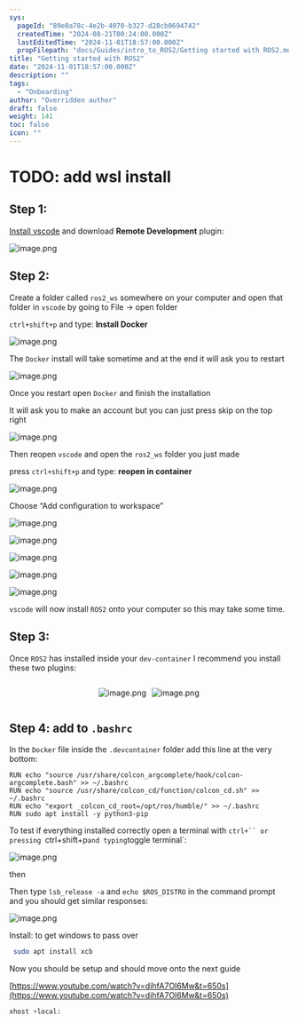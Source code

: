 ```yaml
---
sys:
  pageId: "89e0a78c-4e2b-4070-b327-d28cb0694742"
  createdTime: "2024-08-21T00:24:00.000Z"
  lastEditedTime: "2024-11-01T18:57:00.000Z"
  propFilepath: "docs/Guides/intro_to_ROS2/Getting started with ROS2.md"
title: "Getting started with ROS2"
date: "2024-11-01T18:57:00.000Z"
description: ""
tags:
  - "Onboarding"
author: "Overridden author"
draft: false
weight: 141
toc: false
icon: ""
---
```


# TODO: add wsl install

## Step 1:

[Install vscode](https://code.visualstudio.com/download) and download **Remote Development** plugin:

![image.png](https://prod-files-secure.s3.us-west-2.amazonaws.com/d518164a-d88e-44d1-a4ee-3adb3bd8bce0/efb52993-1881-4a40-b95e-6f020334f022/image.png?X-Amz-Algorithm=AWS4-HMAC-SHA256&X-Amz-Content-Sha256=UNSIGNED-PAYLOAD&X-Amz-Credential=ASIAZI2LB466YS5DTPZ4%2F20250424%2Fus-west-2%2Fs3%2Faws4_request&X-Amz-Date=20250424T210803Z&X-Amz-Expires=3600&X-Amz-Security-Token=IQoJb3JpZ2luX2VjEIX%2F%2F%2F%2F%2F%2F%2F%2F%2F%2FwEaCXVzLXdlc3QtMiJIMEYCIQC8d17VfnwzIjonxIFuzVPyUXnPjiYMxm0x2a%2B6nITjbQIhAMSNllBj%2FBzQJFgOUzmA3W4Dr6D3CyQ5O4Ke%2BnM13PpMKv8DCB4QABoMNjM3NDIzMTgzODA1IgxdSJkNYQPnyzkry9Aq3AOMQPuP%2FZnsiuR%2FmgBTN%2FydA%2Bau8IyjI%2F0JRFvss692P3Aw7r6XQHP73TNzTqHXlVM31GJUwGvOaye0%2BcOPCzs3pef85mNxcLn6GrjKKbCZODDx%2FNfQgdkx5bAyYmdb%2Fh7uwUFxtAC0szMnyuuGCekf0qxgvn7VyGec5cnu8Q3UkDuIpbANmK87PbNAK8sdU7ozZU6aOFSwHFkckuybKpxf3COhe%2Fbb76yxqs3k3ExexNfxzJBgWUZUaPq8v3LpYmQCR9OnTARLOFOlTMTU9UFMT4fLkcxzDuraw2BGKeaFXKoFigFQ3yXPYs3O9QWOv0ENe7Rvx05Cqc7UncaqD0h1EE9IQhayhS%2FJN7DbCJ%2FwUK1J6eUg3dVkoE%2FujWtXxTyKVzLJDm25pLkaFg358Wlayr%2BubuAqXb1xS9g2XBUsse9NBqaqLCv6g4QaDzXIqxqR7gvvaGLCc3nt16T%2FS9Mgm3kGMRFeaVjqnyEajVmNNdG5w%2F%2FIoGf5eocD4Ge2DxCiiF8Kb0w9QSJVqAXChqFOv4cfHuEm9ZOqhXFQjVHnaUxnoiR3JdP59IZD8lIM4ky%2Faj9m2Y%2FBYJ2zlylvlsyhAtLcnfItyo%2Fz9uaV3ZRs9GVriaecKKQ7grwYSzCYwKrABjqkATt56sgMlxZvDuEEhzu2ea2vdwXeIYx%2FV7n%2BY5xDkkRdYXY79KWEjvIxH1OoPuuR6yak239qCt05iA7AfvkTS5RegXT9dHeseddG0L8VdPV2iHUpWtLslpXFH7BRiFZk7XvFM8HS59XOgC7%2BWvQ8EWqRxTzlUqZtxkTb7bqsjCJiOGIF6y1M52r9B4kcec6ebbn%2B3wP%2FrzeTe7JE8lJ43bpoRazq&X-Amz-Signature=fce1e002dff44b04c6131e0a49694b9e0a58e7b2357322b51e4188a8f58be27c&X-Amz-SignedHeaders=host&x-id=GetObject)

## Step 2:

Create a folder called `ros2_ws` somewhere on your computer and open that folder in `vscode` by going to File → open folder 

`ctrl+shift+p` and type: **Install Docker**

![image.png](https://prod-files-secure.s3.us-west-2.amazonaws.com/d518164a-d88e-44d1-a4ee-3adb3bd8bce0/2269dc0e-1cd5-47ff-bceb-c04ad9b2eab0/image.png?X-Amz-Algorithm=AWS4-HMAC-SHA256&X-Amz-Content-Sha256=UNSIGNED-PAYLOAD&X-Amz-Credential=ASIAZI2LB466YS5DTPZ4%2F20250424%2Fus-west-2%2Fs3%2Faws4_request&X-Amz-Date=20250424T210803Z&X-Amz-Expires=3600&X-Amz-Security-Token=IQoJb3JpZ2luX2VjEIX%2F%2F%2F%2F%2F%2F%2F%2F%2F%2FwEaCXVzLXdlc3QtMiJIMEYCIQC8d17VfnwzIjonxIFuzVPyUXnPjiYMxm0x2a%2B6nITjbQIhAMSNllBj%2FBzQJFgOUzmA3W4Dr6D3CyQ5O4Ke%2BnM13PpMKv8DCB4QABoMNjM3NDIzMTgzODA1IgxdSJkNYQPnyzkry9Aq3AOMQPuP%2FZnsiuR%2FmgBTN%2FydA%2Bau8IyjI%2F0JRFvss692P3Aw7r6XQHP73TNzTqHXlVM31GJUwGvOaye0%2BcOPCzs3pef85mNxcLn6GrjKKbCZODDx%2FNfQgdkx5bAyYmdb%2Fh7uwUFxtAC0szMnyuuGCekf0qxgvn7VyGec5cnu8Q3UkDuIpbANmK87PbNAK8sdU7ozZU6aOFSwHFkckuybKpxf3COhe%2Fbb76yxqs3k3ExexNfxzJBgWUZUaPq8v3LpYmQCR9OnTARLOFOlTMTU9UFMT4fLkcxzDuraw2BGKeaFXKoFigFQ3yXPYs3O9QWOv0ENe7Rvx05Cqc7UncaqD0h1EE9IQhayhS%2FJN7DbCJ%2FwUK1J6eUg3dVkoE%2FujWtXxTyKVzLJDm25pLkaFg358Wlayr%2BubuAqXb1xS9g2XBUsse9NBqaqLCv6g4QaDzXIqxqR7gvvaGLCc3nt16T%2FS9Mgm3kGMRFeaVjqnyEajVmNNdG5w%2F%2FIoGf5eocD4Ge2DxCiiF8Kb0w9QSJVqAXChqFOv4cfHuEm9ZOqhXFQjVHnaUxnoiR3JdP59IZD8lIM4ky%2Faj9m2Y%2FBYJ2zlylvlsyhAtLcnfItyo%2Fz9uaV3ZRs9GVriaecKKQ7grwYSzCYwKrABjqkATt56sgMlxZvDuEEhzu2ea2vdwXeIYx%2FV7n%2BY5xDkkRdYXY79KWEjvIxH1OoPuuR6yak239qCt05iA7AfvkTS5RegXT9dHeseddG0L8VdPV2iHUpWtLslpXFH7BRiFZk7XvFM8HS59XOgC7%2BWvQ8EWqRxTzlUqZtxkTb7bqsjCJiOGIF6y1M52r9B4kcec6ebbn%2B3wP%2FrzeTe7JE8lJ43bpoRazq&X-Amz-Signature=c6e14b6b9d41f2ff90628693d53ed863178eca9663f3f5c5e267ab25b2688e71&X-Amz-SignedHeaders=host&x-id=GetObject)

The `Docker` install will take sometime and at the end it will ask you to restart

![image.png](https://prod-files-secure.s3.us-west-2.amazonaws.com/d518164a-d88e-44d1-a4ee-3adb3bd8bce0/ed233f78-be33-4b1f-b89c-9c346c0e961e/image.png?X-Amz-Algorithm=AWS4-HMAC-SHA256&X-Amz-Content-Sha256=UNSIGNED-PAYLOAD&X-Amz-Credential=ASIAZI2LB466YS5DTPZ4%2F20250424%2Fus-west-2%2Fs3%2Faws4_request&X-Amz-Date=20250424T210803Z&X-Amz-Expires=3600&X-Amz-Security-Token=IQoJb3JpZ2luX2VjEIX%2F%2F%2F%2F%2F%2F%2F%2F%2F%2FwEaCXVzLXdlc3QtMiJIMEYCIQC8d17VfnwzIjonxIFuzVPyUXnPjiYMxm0x2a%2B6nITjbQIhAMSNllBj%2FBzQJFgOUzmA3W4Dr6D3CyQ5O4Ke%2BnM13PpMKv8DCB4QABoMNjM3NDIzMTgzODA1IgxdSJkNYQPnyzkry9Aq3AOMQPuP%2FZnsiuR%2FmgBTN%2FydA%2Bau8IyjI%2F0JRFvss692P3Aw7r6XQHP73TNzTqHXlVM31GJUwGvOaye0%2BcOPCzs3pef85mNxcLn6GrjKKbCZODDx%2FNfQgdkx5bAyYmdb%2Fh7uwUFxtAC0szMnyuuGCekf0qxgvn7VyGec5cnu8Q3UkDuIpbANmK87PbNAK8sdU7ozZU6aOFSwHFkckuybKpxf3COhe%2Fbb76yxqs3k3ExexNfxzJBgWUZUaPq8v3LpYmQCR9OnTARLOFOlTMTU9UFMT4fLkcxzDuraw2BGKeaFXKoFigFQ3yXPYs3O9QWOv0ENe7Rvx05Cqc7UncaqD0h1EE9IQhayhS%2FJN7DbCJ%2FwUK1J6eUg3dVkoE%2FujWtXxTyKVzLJDm25pLkaFg358Wlayr%2BubuAqXb1xS9g2XBUsse9NBqaqLCv6g4QaDzXIqxqR7gvvaGLCc3nt16T%2FS9Mgm3kGMRFeaVjqnyEajVmNNdG5w%2F%2FIoGf5eocD4Ge2DxCiiF8Kb0w9QSJVqAXChqFOv4cfHuEm9ZOqhXFQjVHnaUxnoiR3JdP59IZD8lIM4ky%2Faj9m2Y%2FBYJ2zlylvlsyhAtLcnfItyo%2Fz9uaV3ZRs9GVriaecKKQ7grwYSzCYwKrABjqkATt56sgMlxZvDuEEhzu2ea2vdwXeIYx%2FV7n%2BY5xDkkRdYXY79KWEjvIxH1OoPuuR6yak239qCt05iA7AfvkTS5RegXT9dHeseddG0L8VdPV2iHUpWtLslpXFH7BRiFZk7XvFM8HS59XOgC7%2BWvQ8EWqRxTzlUqZtxkTb7bqsjCJiOGIF6y1M52r9B4kcec6ebbn%2B3wP%2FrzeTe7JE8lJ43bpoRazq&X-Amz-Signature=1ac509368db0dda09c2911ac55b156c6c7645778b79620c36c09e0380b1feaa5&X-Amz-SignedHeaders=host&x-id=GetObject)

Once you restart open `Docker` and finish the installation

It will ask you to make an account but you can just press skip on the top right

![image.png](https://prod-files-secure.s3.us-west-2.amazonaws.com/d518164a-d88e-44d1-a4ee-3adb3bd8bce0/21010ad9-1659-4fd9-9f59-9932a09b2a3d/image.png?X-Amz-Algorithm=AWS4-HMAC-SHA256&X-Amz-Content-Sha256=UNSIGNED-PAYLOAD&X-Amz-Credential=ASIAZI2LB466YS5DTPZ4%2F20250424%2Fus-west-2%2Fs3%2Faws4_request&X-Amz-Date=20250424T210803Z&X-Amz-Expires=3600&X-Amz-Security-Token=IQoJb3JpZ2luX2VjEIX%2F%2F%2F%2F%2F%2F%2F%2F%2F%2FwEaCXVzLXdlc3QtMiJIMEYCIQC8d17VfnwzIjonxIFuzVPyUXnPjiYMxm0x2a%2B6nITjbQIhAMSNllBj%2FBzQJFgOUzmA3W4Dr6D3CyQ5O4Ke%2BnM13PpMKv8DCB4QABoMNjM3NDIzMTgzODA1IgxdSJkNYQPnyzkry9Aq3AOMQPuP%2FZnsiuR%2FmgBTN%2FydA%2Bau8IyjI%2F0JRFvss692P3Aw7r6XQHP73TNzTqHXlVM31GJUwGvOaye0%2BcOPCzs3pef85mNxcLn6GrjKKbCZODDx%2FNfQgdkx5bAyYmdb%2Fh7uwUFxtAC0szMnyuuGCekf0qxgvn7VyGec5cnu8Q3UkDuIpbANmK87PbNAK8sdU7ozZU6aOFSwHFkckuybKpxf3COhe%2Fbb76yxqs3k3ExexNfxzJBgWUZUaPq8v3LpYmQCR9OnTARLOFOlTMTU9UFMT4fLkcxzDuraw2BGKeaFXKoFigFQ3yXPYs3O9QWOv0ENe7Rvx05Cqc7UncaqD0h1EE9IQhayhS%2FJN7DbCJ%2FwUK1J6eUg3dVkoE%2FujWtXxTyKVzLJDm25pLkaFg358Wlayr%2BubuAqXb1xS9g2XBUsse9NBqaqLCv6g4QaDzXIqxqR7gvvaGLCc3nt16T%2FS9Mgm3kGMRFeaVjqnyEajVmNNdG5w%2F%2FIoGf5eocD4Ge2DxCiiF8Kb0w9QSJVqAXChqFOv4cfHuEm9ZOqhXFQjVHnaUxnoiR3JdP59IZD8lIM4ky%2Faj9m2Y%2FBYJ2zlylvlsyhAtLcnfItyo%2Fz9uaV3ZRs9GVriaecKKQ7grwYSzCYwKrABjqkATt56sgMlxZvDuEEhzu2ea2vdwXeIYx%2FV7n%2BY5xDkkRdYXY79KWEjvIxH1OoPuuR6yak239qCt05iA7AfvkTS5RegXT9dHeseddG0L8VdPV2iHUpWtLslpXFH7BRiFZk7XvFM8HS59XOgC7%2BWvQ8EWqRxTzlUqZtxkTb7bqsjCJiOGIF6y1M52r9B4kcec6ebbn%2B3wP%2FrzeTe7JE8lJ43bpoRazq&X-Amz-Signature=1445fd2b90519cd828f895790deb215d459b43dc3997b50f1f28cebff9f152b9&X-Amz-SignedHeaders=host&x-id=GetObject)

Then reopen `vscode` and open the `ros2_ws` folder you just made

press `ctrl+shift+p` and type: **reopen in container**

![image.png](https://prod-files-secure.s3.us-west-2.amazonaws.com/d518164a-d88e-44d1-a4ee-3adb3bd8bce0/4e93b8c2-41ad-488c-8095-c74205196118/image.png?X-Amz-Algorithm=AWS4-HMAC-SHA256&X-Amz-Content-Sha256=UNSIGNED-PAYLOAD&X-Amz-Credential=ASIAZI2LB466YS5DTPZ4%2F20250424%2Fus-west-2%2Fs3%2Faws4_request&X-Amz-Date=20250424T210803Z&X-Amz-Expires=3600&X-Amz-Security-Token=IQoJb3JpZ2luX2VjEIX%2F%2F%2F%2F%2F%2F%2F%2F%2F%2FwEaCXVzLXdlc3QtMiJIMEYCIQC8d17VfnwzIjonxIFuzVPyUXnPjiYMxm0x2a%2B6nITjbQIhAMSNllBj%2FBzQJFgOUzmA3W4Dr6D3CyQ5O4Ke%2BnM13PpMKv8DCB4QABoMNjM3NDIzMTgzODA1IgxdSJkNYQPnyzkry9Aq3AOMQPuP%2FZnsiuR%2FmgBTN%2FydA%2Bau8IyjI%2F0JRFvss692P3Aw7r6XQHP73TNzTqHXlVM31GJUwGvOaye0%2BcOPCzs3pef85mNxcLn6GrjKKbCZODDx%2FNfQgdkx5bAyYmdb%2Fh7uwUFxtAC0szMnyuuGCekf0qxgvn7VyGec5cnu8Q3UkDuIpbANmK87PbNAK8sdU7ozZU6aOFSwHFkckuybKpxf3COhe%2Fbb76yxqs3k3ExexNfxzJBgWUZUaPq8v3LpYmQCR9OnTARLOFOlTMTU9UFMT4fLkcxzDuraw2BGKeaFXKoFigFQ3yXPYs3O9QWOv0ENe7Rvx05Cqc7UncaqD0h1EE9IQhayhS%2FJN7DbCJ%2FwUK1J6eUg3dVkoE%2FujWtXxTyKVzLJDm25pLkaFg358Wlayr%2BubuAqXb1xS9g2XBUsse9NBqaqLCv6g4QaDzXIqxqR7gvvaGLCc3nt16T%2FS9Mgm3kGMRFeaVjqnyEajVmNNdG5w%2F%2FIoGf5eocD4Ge2DxCiiF8Kb0w9QSJVqAXChqFOv4cfHuEm9ZOqhXFQjVHnaUxnoiR3JdP59IZD8lIM4ky%2Faj9m2Y%2FBYJ2zlylvlsyhAtLcnfItyo%2Fz9uaV3ZRs9GVriaecKKQ7grwYSzCYwKrABjqkATt56sgMlxZvDuEEhzu2ea2vdwXeIYx%2FV7n%2BY5xDkkRdYXY79KWEjvIxH1OoPuuR6yak239qCt05iA7AfvkTS5RegXT9dHeseddG0L8VdPV2iHUpWtLslpXFH7BRiFZk7XvFM8HS59XOgC7%2BWvQ8EWqRxTzlUqZtxkTb7bqsjCJiOGIF6y1M52r9B4kcec6ebbn%2B3wP%2FrzeTe7JE8lJ43bpoRazq&X-Amz-Signature=4e53e50e0af597c597c3e6671652cafacb1fe44bd2918e2ee20e6583661ca00e&X-Amz-SignedHeaders=host&x-id=GetObject)

Choose “Add configuration to workspace”

![image.png](https://prod-files-secure.s3.us-west-2.amazonaws.com/d518164a-d88e-44d1-a4ee-3adb3bd8bce0/9560b282-5060-4989-ba37-97e7b2c22476/image.png?X-Amz-Algorithm=AWS4-HMAC-SHA256&X-Amz-Content-Sha256=UNSIGNED-PAYLOAD&X-Amz-Credential=ASIAZI2LB466YS5DTPZ4%2F20250424%2Fus-west-2%2Fs3%2Faws4_request&X-Amz-Date=20250424T210803Z&X-Amz-Expires=3600&X-Amz-Security-Token=IQoJb3JpZ2luX2VjEIX%2F%2F%2F%2F%2F%2F%2F%2F%2F%2FwEaCXVzLXdlc3QtMiJIMEYCIQC8d17VfnwzIjonxIFuzVPyUXnPjiYMxm0x2a%2B6nITjbQIhAMSNllBj%2FBzQJFgOUzmA3W4Dr6D3CyQ5O4Ke%2BnM13PpMKv8DCB4QABoMNjM3NDIzMTgzODA1IgxdSJkNYQPnyzkry9Aq3AOMQPuP%2FZnsiuR%2FmgBTN%2FydA%2Bau8IyjI%2F0JRFvss692P3Aw7r6XQHP73TNzTqHXlVM31GJUwGvOaye0%2BcOPCzs3pef85mNxcLn6GrjKKbCZODDx%2FNfQgdkx5bAyYmdb%2Fh7uwUFxtAC0szMnyuuGCekf0qxgvn7VyGec5cnu8Q3UkDuIpbANmK87PbNAK8sdU7ozZU6aOFSwHFkckuybKpxf3COhe%2Fbb76yxqs3k3ExexNfxzJBgWUZUaPq8v3LpYmQCR9OnTARLOFOlTMTU9UFMT4fLkcxzDuraw2BGKeaFXKoFigFQ3yXPYs3O9QWOv0ENe7Rvx05Cqc7UncaqD0h1EE9IQhayhS%2FJN7DbCJ%2FwUK1J6eUg3dVkoE%2FujWtXxTyKVzLJDm25pLkaFg358Wlayr%2BubuAqXb1xS9g2XBUsse9NBqaqLCv6g4QaDzXIqxqR7gvvaGLCc3nt16T%2FS9Mgm3kGMRFeaVjqnyEajVmNNdG5w%2F%2FIoGf5eocD4Ge2DxCiiF8Kb0w9QSJVqAXChqFOv4cfHuEm9ZOqhXFQjVHnaUxnoiR3JdP59IZD8lIM4ky%2Faj9m2Y%2FBYJ2zlylvlsyhAtLcnfItyo%2Fz9uaV3ZRs9GVriaecKKQ7grwYSzCYwKrABjqkATt56sgMlxZvDuEEhzu2ea2vdwXeIYx%2FV7n%2BY5xDkkRdYXY79KWEjvIxH1OoPuuR6yak239qCt05iA7AfvkTS5RegXT9dHeseddG0L8VdPV2iHUpWtLslpXFH7BRiFZk7XvFM8HS59XOgC7%2BWvQ8EWqRxTzlUqZtxkTb7bqsjCJiOGIF6y1M52r9B4kcec6ebbn%2B3wP%2FrzeTe7JE8lJ43bpoRazq&X-Amz-Signature=9980cac658e9316871c1945896408dc336173af6d53316bed2428253f5108886&X-Amz-SignedHeaders=host&x-id=GetObject)

![image.png](https://prod-files-secure.s3.us-west-2.amazonaws.com/d518164a-d88e-44d1-a4ee-3adb3bd8bce0/2ee63f81-886b-48e8-a553-dc6e5eac99e4/image.png?X-Amz-Algorithm=AWS4-HMAC-SHA256&X-Amz-Content-Sha256=UNSIGNED-PAYLOAD&X-Amz-Credential=ASIAZI2LB466YS5DTPZ4%2F20250424%2Fus-west-2%2Fs3%2Faws4_request&X-Amz-Date=20250424T210803Z&X-Amz-Expires=3600&X-Amz-Security-Token=IQoJb3JpZ2luX2VjEIX%2F%2F%2F%2F%2F%2F%2F%2F%2F%2FwEaCXVzLXdlc3QtMiJIMEYCIQC8d17VfnwzIjonxIFuzVPyUXnPjiYMxm0x2a%2B6nITjbQIhAMSNllBj%2FBzQJFgOUzmA3W4Dr6D3CyQ5O4Ke%2BnM13PpMKv8DCB4QABoMNjM3NDIzMTgzODA1IgxdSJkNYQPnyzkry9Aq3AOMQPuP%2FZnsiuR%2FmgBTN%2FydA%2Bau8IyjI%2F0JRFvss692P3Aw7r6XQHP73TNzTqHXlVM31GJUwGvOaye0%2BcOPCzs3pef85mNxcLn6GrjKKbCZODDx%2FNfQgdkx5bAyYmdb%2Fh7uwUFxtAC0szMnyuuGCekf0qxgvn7VyGec5cnu8Q3UkDuIpbANmK87PbNAK8sdU7ozZU6aOFSwHFkckuybKpxf3COhe%2Fbb76yxqs3k3ExexNfxzJBgWUZUaPq8v3LpYmQCR9OnTARLOFOlTMTU9UFMT4fLkcxzDuraw2BGKeaFXKoFigFQ3yXPYs3O9QWOv0ENe7Rvx05Cqc7UncaqD0h1EE9IQhayhS%2FJN7DbCJ%2FwUK1J6eUg3dVkoE%2FujWtXxTyKVzLJDm25pLkaFg358Wlayr%2BubuAqXb1xS9g2XBUsse9NBqaqLCv6g4QaDzXIqxqR7gvvaGLCc3nt16T%2FS9Mgm3kGMRFeaVjqnyEajVmNNdG5w%2F%2FIoGf5eocD4Ge2DxCiiF8Kb0w9QSJVqAXChqFOv4cfHuEm9ZOqhXFQjVHnaUxnoiR3JdP59IZD8lIM4ky%2Faj9m2Y%2FBYJ2zlylvlsyhAtLcnfItyo%2Fz9uaV3ZRs9GVriaecKKQ7grwYSzCYwKrABjqkATt56sgMlxZvDuEEhzu2ea2vdwXeIYx%2FV7n%2BY5xDkkRdYXY79KWEjvIxH1OoPuuR6yak239qCt05iA7AfvkTS5RegXT9dHeseddG0L8VdPV2iHUpWtLslpXFH7BRiFZk7XvFM8HS59XOgC7%2BWvQ8EWqRxTzlUqZtxkTb7bqsjCJiOGIF6y1M52r9B4kcec6ebbn%2B3wP%2FrzeTe7JE8lJ43bpoRazq&X-Amz-Signature=b732fbcfa9c2720df37c362eabb6a46646987605928abc0a00a68fd46cf76ef0&X-Amz-SignedHeaders=host&x-id=GetObject)

![image.png](https://prod-files-secure.s3.us-west-2.amazonaws.com/d518164a-d88e-44d1-a4ee-3adb3bd8bce0/ae1580b2-b048-407e-aed9-b584224a7a04/image.png?X-Amz-Algorithm=AWS4-HMAC-SHA256&X-Amz-Content-Sha256=UNSIGNED-PAYLOAD&X-Amz-Credential=ASIAZI2LB466YS5DTPZ4%2F20250424%2Fus-west-2%2Fs3%2Faws4_request&X-Amz-Date=20250424T210803Z&X-Amz-Expires=3600&X-Amz-Security-Token=IQoJb3JpZ2luX2VjEIX%2F%2F%2F%2F%2F%2F%2F%2F%2F%2FwEaCXVzLXdlc3QtMiJIMEYCIQC8d17VfnwzIjonxIFuzVPyUXnPjiYMxm0x2a%2B6nITjbQIhAMSNllBj%2FBzQJFgOUzmA3W4Dr6D3CyQ5O4Ke%2BnM13PpMKv8DCB4QABoMNjM3NDIzMTgzODA1IgxdSJkNYQPnyzkry9Aq3AOMQPuP%2FZnsiuR%2FmgBTN%2FydA%2Bau8IyjI%2F0JRFvss692P3Aw7r6XQHP73TNzTqHXlVM31GJUwGvOaye0%2BcOPCzs3pef85mNxcLn6GrjKKbCZODDx%2FNfQgdkx5bAyYmdb%2Fh7uwUFxtAC0szMnyuuGCekf0qxgvn7VyGec5cnu8Q3UkDuIpbANmK87PbNAK8sdU7ozZU6aOFSwHFkckuybKpxf3COhe%2Fbb76yxqs3k3ExexNfxzJBgWUZUaPq8v3LpYmQCR9OnTARLOFOlTMTU9UFMT4fLkcxzDuraw2BGKeaFXKoFigFQ3yXPYs3O9QWOv0ENe7Rvx05Cqc7UncaqD0h1EE9IQhayhS%2FJN7DbCJ%2FwUK1J6eUg3dVkoE%2FujWtXxTyKVzLJDm25pLkaFg358Wlayr%2BubuAqXb1xS9g2XBUsse9NBqaqLCv6g4QaDzXIqxqR7gvvaGLCc3nt16T%2FS9Mgm3kGMRFeaVjqnyEajVmNNdG5w%2F%2FIoGf5eocD4Ge2DxCiiF8Kb0w9QSJVqAXChqFOv4cfHuEm9ZOqhXFQjVHnaUxnoiR3JdP59IZD8lIM4ky%2Faj9m2Y%2FBYJ2zlylvlsyhAtLcnfItyo%2Fz9uaV3ZRs9GVriaecKKQ7grwYSzCYwKrABjqkATt56sgMlxZvDuEEhzu2ea2vdwXeIYx%2FV7n%2BY5xDkkRdYXY79KWEjvIxH1OoPuuR6yak239qCt05iA7AfvkTS5RegXT9dHeseddG0L8VdPV2iHUpWtLslpXFH7BRiFZk7XvFM8HS59XOgC7%2BWvQ8EWqRxTzlUqZtxkTb7bqsjCJiOGIF6y1M52r9B4kcec6ebbn%2B3wP%2FrzeTe7JE8lJ43bpoRazq&X-Amz-Signature=918c6ca2e92286484a005e65c96faa6da8dc51de0fa92b746642b46682f5efb5&X-Amz-SignedHeaders=host&x-id=GetObject)

![image.png](https://prod-files-secure.s3.us-west-2.amazonaws.com/d518164a-d88e-44d1-a4ee-3adb3bd8bce0/53255b28-f75e-430f-b9e3-c0ac8577e42b/image.png?X-Amz-Algorithm=AWS4-HMAC-SHA256&X-Amz-Content-Sha256=UNSIGNED-PAYLOAD&X-Amz-Credential=ASIAZI2LB466YS5DTPZ4%2F20250424%2Fus-west-2%2Fs3%2Faws4_request&X-Amz-Date=20250424T210803Z&X-Amz-Expires=3600&X-Amz-Security-Token=IQoJb3JpZ2luX2VjEIX%2F%2F%2F%2F%2F%2F%2F%2F%2F%2FwEaCXVzLXdlc3QtMiJIMEYCIQC8d17VfnwzIjonxIFuzVPyUXnPjiYMxm0x2a%2B6nITjbQIhAMSNllBj%2FBzQJFgOUzmA3W4Dr6D3CyQ5O4Ke%2BnM13PpMKv8DCB4QABoMNjM3NDIzMTgzODA1IgxdSJkNYQPnyzkry9Aq3AOMQPuP%2FZnsiuR%2FmgBTN%2FydA%2Bau8IyjI%2F0JRFvss692P3Aw7r6XQHP73TNzTqHXlVM31GJUwGvOaye0%2BcOPCzs3pef85mNxcLn6GrjKKbCZODDx%2FNfQgdkx5bAyYmdb%2Fh7uwUFxtAC0szMnyuuGCekf0qxgvn7VyGec5cnu8Q3UkDuIpbANmK87PbNAK8sdU7ozZU6aOFSwHFkckuybKpxf3COhe%2Fbb76yxqs3k3ExexNfxzJBgWUZUaPq8v3LpYmQCR9OnTARLOFOlTMTU9UFMT4fLkcxzDuraw2BGKeaFXKoFigFQ3yXPYs3O9QWOv0ENe7Rvx05Cqc7UncaqD0h1EE9IQhayhS%2FJN7DbCJ%2FwUK1J6eUg3dVkoE%2FujWtXxTyKVzLJDm25pLkaFg358Wlayr%2BubuAqXb1xS9g2XBUsse9NBqaqLCv6g4QaDzXIqxqR7gvvaGLCc3nt16T%2FS9Mgm3kGMRFeaVjqnyEajVmNNdG5w%2F%2FIoGf5eocD4Ge2DxCiiF8Kb0w9QSJVqAXChqFOv4cfHuEm9ZOqhXFQjVHnaUxnoiR3JdP59IZD8lIM4ky%2Faj9m2Y%2FBYJ2zlylvlsyhAtLcnfItyo%2Fz9uaV3ZRs9GVriaecKKQ7grwYSzCYwKrABjqkATt56sgMlxZvDuEEhzu2ea2vdwXeIYx%2FV7n%2BY5xDkkRdYXY79KWEjvIxH1OoPuuR6yak239qCt05iA7AfvkTS5RegXT9dHeseddG0L8VdPV2iHUpWtLslpXFH7BRiFZk7XvFM8HS59XOgC7%2BWvQ8EWqRxTzlUqZtxkTb7bqsjCJiOGIF6y1M52r9B4kcec6ebbn%2B3wP%2FrzeTe7JE8lJ43bpoRazq&X-Amz-Signature=81f5ad84663761545812380f3bc5a238d66acb1b018f9e174deba50d5a95bc60&X-Amz-SignedHeaders=host&x-id=GetObject)

![image.png](https://prod-files-secure.s3.us-west-2.amazonaws.com/d518164a-d88e-44d1-a4ee-3adb3bd8bce0/7c562767-5af9-4ffb-97d1-327bcdf4ee00/image.png?X-Amz-Algorithm=AWS4-HMAC-SHA256&X-Amz-Content-Sha256=UNSIGNED-PAYLOAD&X-Amz-Credential=ASIAZI2LB466YS5DTPZ4%2F20250424%2Fus-west-2%2Fs3%2Faws4_request&X-Amz-Date=20250424T210803Z&X-Amz-Expires=3600&X-Amz-Security-Token=IQoJb3JpZ2luX2VjEIX%2F%2F%2F%2F%2F%2F%2F%2F%2F%2FwEaCXVzLXdlc3QtMiJIMEYCIQC8d17VfnwzIjonxIFuzVPyUXnPjiYMxm0x2a%2B6nITjbQIhAMSNllBj%2FBzQJFgOUzmA3W4Dr6D3CyQ5O4Ke%2BnM13PpMKv8DCB4QABoMNjM3NDIzMTgzODA1IgxdSJkNYQPnyzkry9Aq3AOMQPuP%2FZnsiuR%2FmgBTN%2FydA%2Bau8IyjI%2F0JRFvss692P3Aw7r6XQHP73TNzTqHXlVM31GJUwGvOaye0%2BcOPCzs3pef85mNxcLn6GrjKKbCZODDx%2FNfQgdkx5bAyYmdb%2Fh7uwUFxtAC0szMnyuuGCekf0qxgvn7VyGec5cnu8Q3UkDuIpbANmK87PbNAK8sdU7ozZU6aOFSwHFkckuybKpxf3COhe%2Fbb76yxqs3k3ExexNfxzJBgWUZUaPq8v3LpYmQCR9OnTARLOFOlTMTU9UFMT4fLkcxzDuraw2BGKeaFXKoFigFQ3yXPYs3O9QWOv0ENe7Rvx05Cqc7UncaqD0h1EE9IQhayhS%2FJN7DbCJ%2FwUK1J6eUg3dVkoE%2FujWtXxTyKVzLJDm25pLkaFg358Wlayr%2BubuAqXb1xS9g2XBUsse9NBqaqLCv6g4QaDzXIqxqR7gvvaGLCc3nt16T%2FS9Mgm3kGMRFeaVjqnyEajVmNNdG5w%2F%2FIoGf5eocD4Ge2DxCiiF8Kb0w9QSJVqAXChqFOv4cfHuEm9ZOqhXFQjVHnaUxnoiR3JdP59IZD8lIM4ky%2Faj9m2Y%2FBYJ2zlylvlsyhAtLcnfItyo%2Fz9uaV3ZRs9GVriaecKKQ7grwYSzCYwKrABjqkATt56sgMlxZvDuEEhzu2ea2vdwXeIYx%2FV7n%2BY5xDkkRdYXY79KWEjvIxH1OoPuuR6yak239qCt05iA7AfvkTS5RegXT9dHeseddG0L8VdPV2iHUpWtLslpXFH7BRiFZk7XvFM8HS59XOgC7%2BWvQ8EWqRxTzlUqZtxkTb7bqsjCJiOGIF6y1M52r9B4kcec6ebbn%2B3wP%2FrzeTe7JE8lJ43bpoRazq&X-Amz-Signature=0130fb9dc45ae20ed2246fbb533b1df0fc2337744e2ee85c65fb20603aeb5292&X-Amz-SignedHeaders=host&x-id=GetObject)

`vscode` will now install `ROS2` onto your computer so this may take some time.

## Step 3:

Once `ROS2` has installed inside your `dev-container` I recommend you install these two plugins:

<div style="display: flex;flex-direction: row; column-gap:10px; max-width: 630px;justify-content: center;">
<div>

![image.png](https://prod-files-secure.s3.us-west-2.amazonaws.com/d518164a-d88e-44d1-a4ee-3adb3bd8bce0/3fc3d550-5a54-4ba1-ba6b-faa01cdb7369/image.png?X-Amz-Algorithm=AWS4-HMAC-SHA256&X-Amz-Content-Sha256=UNSIGNED-PAYLOAD&X-Amz-Credential=ASIAZI2LB466Z54AKGH3%2F20250424%2Fus-west-2%2Fs3%2Faws4_request&X-Amz-Date=20250424T210804Z&X-Amz-Expires=3600&X-Amz-Security-Token=IQoJb3JpZ2luX2VjEIX%2F%2F%2F%2F%2F%2F%2F%2F%2F%2FwEaCXVzLXdlc3QtMiJIMEYCIQDHgeIHTTFj3KTPFfdXpEDRhDbZxF%2F%2FOPzm1bAwDwFaRgIhANOTKTiZq8n2LZXvxnzkbpensoXJLFGBFrXAyP2M5QmeKv8DCB4QABoMNjM3NDIzMTgzODA1IgzPl%2FADehsiZr%2F9jf8q3AMIclwumPXbnFOB1QVBA05WobH3TIo4LPtz4rNRDpBLP%2FagX08i%2Br4G5cvvcB%2Bia5VbepT4nu2f4M%2FeBrOCgkhzpotajzHWSngH4z9dXag3i%2FmDV21M2NiyL5wDAOrXhNkA3t%2FsdY17fC%2F9J7sqfX29S%2FMw6hTL5JJvWuJ%2FqoWOObDY%2B7B99wQKuozlZaCMWv66ku4%2BoqibflLQVHuTypbxhkk1ixW4JrqsYMSXc3c99Sp0MTGe3A%2FxM6u2NpZ5L%2BQFxcfKNtzwtlllA6t3GYFl1NNleMS%2F0KuTVCu8WtF%2BIs70VKBar5%2BjN0ufIp%2BFTNSabxdVPZkR7aq5rcTOR%2F3PuAyBK3oryT%2BP3y5dVe0hUWHy4gkxjYDw8Mbdz9uUcFpwpdDBlah9SgnDk%2FDUDR%2F5A92hD4CL59zq%2B%2BAoI%2FtqPAAZeVyIvHVZabzdN8OE%2B6XBuK9tjqObqodDctlUozv7PQ057G9VQrW8E2DPoY4Xuusa6Jc%2BKJBiTRnAHNOCQCapzRBtCys7ZNCgsnFiv9qMdf1Q9elRj8LOzaH2wRdj60GM4djvwoH86TKczmLdOBg8S%2Fr9eFDv04nux%2B3mTSU52SMtoTv6JOgdy54brVMREN6WbZwQvtgYALG3pTDgv6rABjqkAZz1zIqOGHfcDo8yHUMeNq8tBf2ngYprAw5emf3mksV2rRn8N%2BsA%2BpTByMYwoWmcZDqTht%2Fx3lQwIaNzAwuCO3WjTJZKGbOKlYJbfY360N6SwmOfWY0wO4Zzq3WpVswZOfRHlVLq83usXQcOgUHXIQ1VTod2oTwcJy1cYwdTwvNO%2B5k%2B2Q53oyCUPjoiiRsPAmYGKPYQHmuk6TS%2FF868fECgSQQj&X-Amz-Signature=7d1b2e9beda2b00f7526a4de3cb5918e0516fdfc7144814db93b11900b2bf5f9&X-Amz-SignedHeaders=host&x-id=GetObject)

</div>
<div>

![image.png](https://prod-files-secure.s3.us-west-2.amazonaws.com/d518164a-d88e-44d1-a4ee-3adb3bd8bce0/d994cc66-13c2-4093-a5a3-f84cf4601a82/image.png?X-Amz-Algorithm=AWS4-HMAC-SHA256&X-Amz-Content-Sha256=UNSIGNED-PAYLOAD&X-Amz-Credential=ASIAZI2LB466WG2DLA6Y%2F20250424%2Fus-west-2%2Fs3%2Faws4_request&X-Amz-Date=20250424T210804Z&X-Amz-Expires=3600&X-Amz-Security-Token=IQoJb3JpZ2luX2VjEIX%2F%2F%2F%2F%2F%2F%2F%2F%2F%2FwEaCXVzLXdlc3QtMiJHMEUCIQDVCm0DdHARKt5pXuP%2B2k46hccqbMqg%2BtXCFbZ79Z2RigIgVLqrcaFb9Zqtps6vT4fBThzqt8Nq22iqLxAl%2BhlFU68q%2FwMIHhAAGgw2Mzc0MjMxODM4MDUiDImAExhN6nMHjeB5RCrcAyy%2FwXdTH6RtkfORVrx7zoUi%2Fr14HoxO61nVV51oqsDupwm6IZ8KI2rg8WJTr1hbsL9BnkOwHrsTb0SJs2w46kxTdPoPh1AVoJ8x1WD9zrde3YS0gOtxcri6uo%2Bj1G8NywOwJid1le5t4jsJLu1WyQSBpXsb3tdW07CyAcTZAPY%2BRNXzjEE%2B0NKecRZBqS01VuSOScV7Lczg5L9EIPrm5BPatK7YZyMYf5Je0yP9z1G15tSFD1f%2B7MzcVc5vnPOa%2B%2FromSPxgBENGrU7nhLJdXizOY%2F4Lh0ZQm9wInPSX013BjJvVvDwuNkprURlJru6RQlH3O7ugOex4T3ON%2ByvmT7IdIXV9%2Bp2MSCpyxLIitl7qRP%2B4cDl5%2BHNU%2FhMRHKHw0vJRK2L%2BPiT%2FWl9aMmszkm2n7KJAsJSHJ9Uwj%2B9zy9VSSJUA1Nfw7jWrmwDsNgSadvZIoMsVjTI6qWpzxcAztJenEUtzg7QQ3RnB3mAxL4SrLLqI3hYFPMX6YQfIP6zOxoGRMjAu7IHMtIRIDetjKRvC0%2B4hMXMSB5xzh55C%2FaYjmsVKoGwGBnC%2FV4eCRtjxoZS630oYOX%2FmpsWQWhL5mTPXn4wvvAYxTlZw15mYXcUIAcVDMpoiu2KXxneMNm%2FqsAGOqUBZus8hCre6hqajXIDm2M57jqOtrXjsJim4psiKw%2FCijnYrhC3H7p2PRzJIWDoiF%2FlbrR28SRRNm01CHdOlZNPU%2Fs%2FVEjQNrNSeT6v5gAfNrQWk4WKi2436GRaxULm420dHMfbk1mU6yE5ioqwNLK6fqUtl1pxaLVuYLWOIzh6NvxN%2FZ8U%2FAD0OH14W31dSnld3HZFKJA0t1vTe1B4MfZj2GJgVvF0&X-Amz-Signature=39b97f2efdfb235e4f7675f631df8a6cdf998774598ed02505a608a525defc2c&X-Amz-SignedHeaders=host&x-id=GetObject)

</div>
</div>

## Step 4: add to `.bashrc`

In the `Docker` file inside the `.devcontainer` folder add this line at the very bottom: 

```docker
RUN echo "source /usr/share/colcon_argcomplete/hook/colcon-argcomplete.bash" >> ~/.bashrc
RUN echo "source /usr/share/colcon_cd/function/colcon_cd.sh" >> ~/.bashrc
RUN echo "export _colcon_cd_root=/opt/ros/humble/" >> ~/.bashrc
RUN sudo apt install -y python3-pip 
```

To test if everything installed correctly open a terminal with `ctrl+`` or pressing `ctrl+shift+p` and typing `toggle terminal`:

![image.png](https://prod-files-secure.s3.us-west-2.amazonaws.com/d518164a-d88e-44d1-a4ee-3adb3bd8bce0/6a4943d8-b04e-4c02-9a58-775f3384d1a5/image.png?X-Amz-Algorithm=AWS4-HMAC-SHA256&X-Amz-Content-Sha256=UNSIGNED-PAYLOAD&X-Amz-Credential=ASIAZI2LB466YS5DTPZ4%2F20250424%2Fus-west-2%2Fs3%2Faws4_request&X-Amz-Date=20250424T210803Z&X-Amz-Expires=3600&X-Amz-Security-Token=IQoJb3JpZ2luX2VjEIX%2F%2F%2F%2F%2F%2F%2F%2F%2F%2FwEaCXVzLXdlc3QtMiJIMEYCIQC8d17VfnwzIjonxIFuzVPyUXnPjiYMxm0x2a%2B6nITjbQIhAMSNllBj%2FBzQJFgOUzmA3W4Dr6D3CyQ5O4Ke%2BnM13PpMKv8DCB4QABoMNjM3NDIzMTgzODA1IgxdSJkNYQPnyzkry9Aq3AOMQPuP%2FZnsiuR%2FmgBTN%2FydA%2Bau8IyjI%2F0JRFvss692P3Aw7r6XQHP73TNzTqHXlVM31GJUwGvOaye0%2BcOPCzs3pef85mNxcLn6GrjKKbCZODDx%2FNfQgdkx5bAyYmdb%2Fh7uwUFxtAC0szMnyuuGCekf0qxgvn7VyGec5cnu8Q3UkDuIpbANmK87PbNAK8sdU7ozZU6aOFSwHFkckuybKpxf3COhe%2Fbb76yxqs3k3ExexNfxzJBgWUZUaPq8v3LpYmQCR9OnTARLOFOlTMTU9UFMT4fLkcxzDuraw2BGKeaFXKoFigFQ3yXPYs3O9QWOv0ENe7Rvx05Cqc7UncaqD0h1EE9IQhayhS%2FJN7DbCJ%2FwUK1J6eUg3dVkoE%2FujWtXxTyKVzLJDm25pLkaFg358Wlayr%2BubuAqXb1xS9g2XBUsse9NBqaqLCv6g4QaDzXIqxqR7gvvaGLCc3nt16T%2FS9Mgm3kGMRFeaVjqnyEajVmNNdG5w%2F%2FIoGf5eocD4Ge2DxCiiF8Kb0w9QSJVqAXChqFOv4cfHuEm9ZOqhXFQjVHnaUxnoiR3JdP59IZD8lIM4ky%2Faj9m2Y%2FBYJ2zlylvlsyhAtLcnfItyo%2Fz9uaV3ZRs9GVriaecKKQ7grwYSzCYwKrABjqkATt56sgMlxZvDuEEhzu2ea2vdwXeIYx%2FV7n%2BY5xDkkRdYXY79KWEjvIxH1OoPuuR6yak239qCt05iA7AfvkTS5RegXT9dHeseddG0L8VdPV2iHUpWtLslpXFH7BRiFZk7XvFM8HS59XOgC7%2BWvQ8EWqRxTzlUqZtxkTb7bqsjCJiOGIF6y1M52r9B4kcec6ebbn%2B3wP%2FrzeTe7JE8lJ43bpoRazq&X-Amz-Signature=193cb66887c7adc1dabf22017865cd39448d5946a9bbb9a3725a7b1fdb0d8ad8&X-Amz-SignedHeaders=host&x-id=GetObject)

then 

Then type `lsb_release -a` and `echo $ROS_DISTRO` in the command prompt and you should get similar responses:

![image.png](https://prod-files-secure.s3.us-west-2.amazonaws.com/d518164a-d88e-44d1-a4ee-3adb3bd8bce0/3e635dec-a805-4e85-8b9e-d000e5b71a4e/image.png?X-Amz-Algorithm=AWS4-HMAC-SHA256&X-Amz-Content-Sha256=UNSIGNED-PAYLOAD&X-Amz-Credential=ASIAZI2LB466YS5DTPZ4%2F20250424%2Fus-west-2%2Fs3%2Faws4_request&X-Amz-Date=20250424T210803Z&X-Amz-Expires=3600&X-Amz-Security-Token=IQoJb3JpZ2luX2VjEIX%2F%2F%2F%2F%2F%2F%2F%2F%2F%2FwEaCXVzLXdlc3QtMiJIMEYCIQC8d17VfnwzIjonxIFuzVPyUXnPjiYMxm0x2a%2B6nITjbQIhAMSNllBj%2FBzQJFgOUzmA3W4Dr6D3CyQ5O4Ke%2BnM13PpMKv8DCB4QABoMNjM3NDIzMTgzODA1IgxdSJkNYQPnyzkry9Aq3AOMQPuP%2FZnsiuR%2FmgBTN%2FydA%2Bau8IyjI%2F0JRFvss692P3Aw7r6XQHP73TNzTqHXlVM31GJUwGvOaye0%2BcOPCzs3pef85mNxcLn6GrjKKbCZODDx%2FNfQgdkx5bAyYmdb%2Fh7uwUFxtAC0szMnyuuGCekf0qxgvn7VyGec5cnu8Q3UkDuIpbANmK87PbNAK8sdU7ozZU6aOFSwHFkckuybKpxf3COhe%2Fbb76yxqs3k3ExexNfxzJBgWUZUaPq8v3LpYmQCR9OnTARLOFOlTMTU9UFMT4fLkcxzDuraw2BGKeaFXKoFigFQ3yXPYs3O9QWOv0ENe7Rvx05Cqc7UncaqD0h1EE9IQhayhS%2FJN7DbCJ%2FwUK1J6eUg3dVkoE%2FujWtXxTyKVzLJDm25pLkaFg358Wlayr%2BubuAqXb1xS9g2XBUsse9NBqaqLCv6g4QaDzXIqxqR7gvvaGLCc3nt16T%2FS9Mgm3kGMRFeaVjqnyEajVmNNdG5w%2F%2FIoGf5eocD4Ge2DxCiiF8Kb0w9QSJVqAXChqFOv4cfHuEm9ZOqhXFQjVHnaUxnoiR3JdP59IZD8lIM4ky%2Faj9m2Y%2FBYJ2zlylvlsyhAtLcnfItyo%2Fz9uaV3ZRs9GVriaecKKQ7grwYSzCYwKrABjqkATt56sgMlxZvDuEEhzu2ea2vdwXeIYx%2FV7n%2BY5xDkkRdYXY79KWEjvIxH1OoPuuR6yak239qCt05iA7AfvkTS5RegXT9dHeseddG0L8VdPV2iHUpWtLslpXFH7BRiFZk7XvFM8HS59XOgC7%2BWvQ8EWqRxTzlUqZtxkTb7bqsjCJiOGIF6y1M52r9B4kcec6ebbn%2B3wP%2FrzeTe7JE8lJ43bpoRazq&X-Amz-Signature=ab4f2e741fa15b20799a6fa6ebaeead2d72bbd2edfea53a8d2bb58607082842a&X-Amz-SignedHeaders=host&x-id=GetObject)

Install:  to get windows to pass over

```bash
 sudo apt install xcb
```

Now you should be setup and should move onto the next guide 

[https://www.youtube.com/watch?v=dihfA7Ol6Mw&t=650s](https://www.youtube.com/watch?v=dihfA7Ol6Mw&t=650s)

```python
xhost +local:
```

